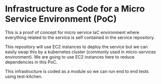 # Infrastructure as Code for a Micro Service Environment (PoC)

This is a proof of concept for micro service IaC environment where everything
related to the service is self contained in the service repository.

This repository will use EC2 instances to deploy the service but we can easily
swap this by a kubernetes cluster (commonly used in micro-services environment).
We are going to use EC2 instances here to reduce dependencies in this PoC.

This infrastructure is coded as a module so we can run end to end tests using
test-kitchen.
